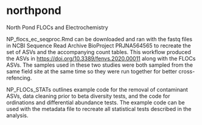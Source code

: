# northpond
North Pond FLOCs and Electrochemistry

NP_flocs_ec_seqproc.Rmd can be downloaded and ran with the fastq files in NCBI Sequence Read Archive BioProject PRJNA564565 to recreate the set of ASVs and the accompanying count tables.  This workflow produced the ASVs in https://doi.org/10.3389/fenvs.2020.00011 along with the FLOCs ASVs.  The samples used in these two studies were both sampled from the same field site at the same time so they were run together for better cross-refencing.  

NP_FLOCs_STATs outlines example code for the removal of contaminant ASVs,  data cleaning prior to beta diversity tests, and the code for ordinations and differential abundance tests.  The example code can be used with the metadata file to recreate all statistical tests described in the analysis.

